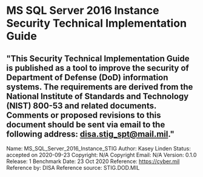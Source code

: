 # MS SQL Server 2016 Instance Security Technical Implementation Guide
"This Security Technical Implementation Guide is published as a tool to improve the security of Department of Defense (DoD) information systems. The requirements are derived from the National Institute of Standards and Technology (NIST) 800-53 and related documents. Comments or proposed revisions to this document should be sent via email to the following address: disa.stig_spt@mail.mil."
---
Name: MS_SQL_Server_2016_Instance_STIG
Author: Kasey Linden
Status: accepted on 2020-09-23
Copyright: N/A
Copyright Email: N/A
Version: 0.1.0
Release: 1 Benchmark Date: 23 Oct 2020
Reference: https://cyber.mil
Reference by: DISA
Reference source: STIG.DOD.MIL
